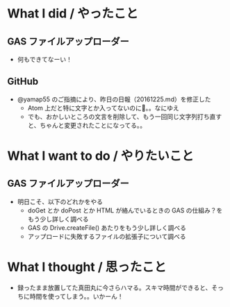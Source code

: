 # What I did / やったこと
## GAS ファイルアップローダー
- 何もできてなーい！

## GitHub
- @yamap55 のご指摘により、昨日の日報（20161225.md）を修正した
    - Atom 上だと特に文字とか入ってないのに。。なにゆえ
    - でも、おかしいところの文言を削除して、もう一回同じ文字列打ち直すと、ちゃんと変更されたことになってる。。

# What I want to do / やりたいこと
## GAS ファイルアップローダー
- 明日こそ、以下のどれかをやる
    - doGet とか doPost とか HTML が絡んでいるときの GAS の仕組み？をもう少し詳しく調べる  
    - GAS の Drive.createFile() あたりをもう少し詳しく調べる  
    - アップロードに失敗するファイルの拡張子について調べる  

# What I thought / 思ったこと
- 録ったまま放置してた真田丸に今さらハマる。スキマ時間ができると、そっちに時間を使ってしまう。。いかーん！
